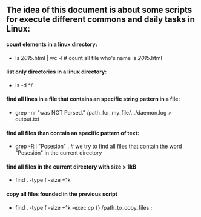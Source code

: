 ## The idea of this document is about some scripts for execute different commons and daily tasks in Linux:

#### count elements in a linux directory:
* ls *2015*.html | wc -l  # count all file who's name is _2015_.html
  
#### list only directories in a linux directory:
* ls -d */

#### find all lines in a file that contains an specific string pattern in a file:
 * grep -nr "was NOT Parsed." /path_for_my_file/.../daemon.log > output.txt
  
#### find  all files than contain an specific pattern of text:
* grep -Ril "Posesión" .  # we try to find all files that contain the word "Posesión" in the current directory 

#### find all files in the current directory with size > 1kB  
* find . -type f -size +1k

#### copy all files founded in the previous script 
* find . -type f -size +1k -exec cp {} /path_to_copy_files \;
